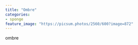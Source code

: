 ```yaml
---
title: "Ombre"
categories:
- sponge
feature_image: "https://picsum.photos/2560/600?image=872"
---
```


ombre